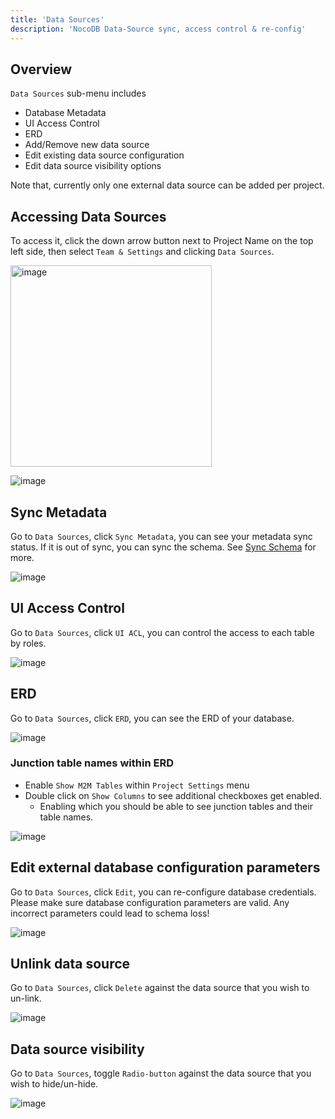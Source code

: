 ```yaml
---
title: 'Data Sources'
description: 'NocoDB Data-Source sync, access control & re-config'
---
```


## Overview

`Data Sources` sub-menu includes 
- Database Metadata
- UI Access Control
- ERD
- Add/Remove new data source
- Edit existing data source configuration
- Edit data source visibility options  

Note that, currently only one external data source can be added per project.

## Accessing Data Sources

To access it, click the down arrow button next to Project Name on the top left side, then select `Team & Settings` and clicking `Data Sources`.

<img width="322" alt="image" src="https://user-images.githubusercontent.com/35857179/194856648-67936db0-ee4d-4060-be3d-af9f86ef8fc6.png" />

![image](https://user-images.githubusercontent.com/35857179/219833316-1fb234f0-583f-4ab8-b8d7-a6e249e7cd97.png)

## Sync Metadata

Go to `Data Sources`, click ``Sync Metadata``, you can see your metadata sync status. If it is out of sync, you can sync the schema. See [Sync Schema](/0.109.7/setup-and-usages/sync-schema) for more.

![image](https://user-images.githubusercontent.com/35857179/219833485-3bcaa6ec-88bc-47cc-b938-5abb4835dc31.png)

## UI Access Control

Go to `Data Sources`, click ``UI ACL``, you can control the access to each table by roles. 

![image](https://user-images.githubusercontent.com/35857179/219833072-20e9f4ad-fd1c-4e96-9112-6edda1447ec6.png)

## ERD

Go to `Data Sources`, click ``ERD``, you can see the ERD of your database.

![image](https://user-images.githubusercontent.com/35857179/219832288-f6266544-a259-4667-95d9-0e5ce7ac5d27.png)

### Junction table names within ERD

- Enable `Show M2M Tables` within `Project Settings` menu
- Double click on `Show Columns` to see additional checkboxes get enabled.
  - Enabling which you should be able to see junction tables and their table names.

![image](https://user-images.githubusercontent.com/35857179/219832436-9c1311c3-854c-4b31-9c94-8035dfba2a2b.png)

## Edit external database configuration parameters

Go to `Data Sources`, click ``Edit``, you can re-configure database credentials.  
Please make sure database configuration parameters are valid. Any incorrect parameters could lead to schema loss!
  
![image](https://user-images.githubusercontent.com/35857179/219832592-14209cbf-d980-4e14-9a59-bda1b778a74e.png)

## Unlink data source

Go to `Data Sources`, click ``Delete`` against the data source that you wish to un-link.
  
![image](https://user-images.githubusercontent.com/35857179/219832810-a3e9ed88-f732-4f30-9228-ff782be0b9d6.png)
  
## Data source visibility

Go to `Data Sources`, toggle ``Radio-button`` against the data source that you wish to hide/un-hide.
  
![image](https://user-images.githubusercontent.com/35857179/219832914-f485099c-423f-4df8-bf00-b509288efe6d.png)